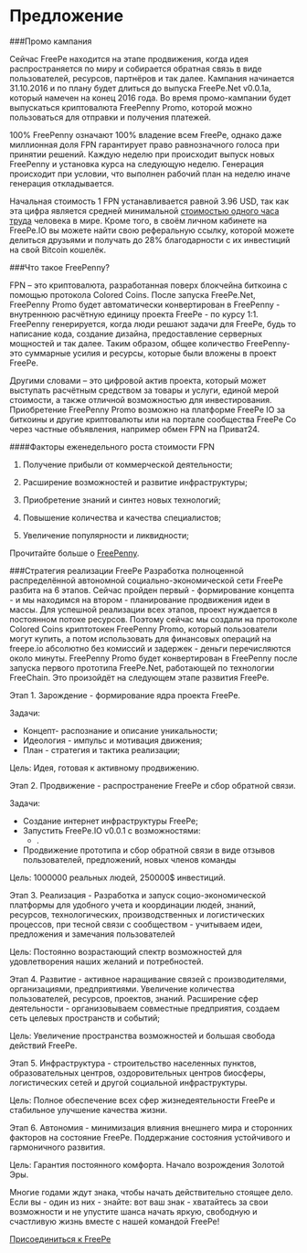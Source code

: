 # Предложение


###Промо кампания

Сейчас FreePe находится на этапе продвижения, когда идея распространяется по миру и собирается обратная связь в виде пользователей, ресурсов, партнёров и так далее. Кампания начинается 31.10.2016 и по плану будет длиться до выпуска FreePe.Net v0.0.1a, который намечен на конец 2016 года. Во время промо-кампании будет выпускаться криптовалюта FreePenny Promo, которой можно пользоваться для отправки и получения платежей.

100% FreePenny означают 100% владение всем FreePe, однако даже миллионная доля FPN гарантирует право равнозначного голоса при принятии решений.
Каждую неделю при происходит выпуск новых FreePenny и установка курса на следующую неделю. Генерация происходит при условии, что выполнен рабочий план на неделю иначе генерация откладывается.

Начальная стоимость 1 FPN устанавливается равной 3.96 USD, так как эта цифра является средней минимальной [стоимостью одного часа труда](https://docs.google.com/spreadsheets/d/1qJUdpg92HsaAt8gsHROI2laoGqZe-Heo2fxZcWoDVgY/edit?usp=drive_web) человека в мире. Кроме того, в своём личном кабинете на FreePe.IO вы можете найти свою реферальную ссылку, которой можете делиться друзьями и получать до 28% благодарности с их инвестиций на свой Bitcoin кошелёк.

###Что такое FreePenny?

FPN – это криптовалюта, разработанная поверх блокчейна биткоина с помощью протокола Colored Coins. После запуска FreePe.Net, FreePenny Promo будет автоматически конвертирован в FreePenny - внутреннюю расчётную единицу проекта FreePe - по курсу 1:1. FreePenny генерируется, когда люди решают задачи для FreePe, будь то написание кода, создание дизайна, предоставление серверных мощностей и так далее. Таким образом, общее количество FreePenny- это суммарные усилия и ресурсы, которые были вложены в проект FreePe.

Другими словами – это цифровой актив проекта, который может выступать расчётным средством за товары и услуги, единой мерой стоимости, а также отличной возможностью для инвестирования. Приобретение FreePenny Promo возможно на платформе FreePe IO за биткоины и другие криптовалюты или на портале сообщества FreePe Co через частные объявления, например обмен FPN на Приват24.

####Факторы еженедельного роста стоимости FPN

1. Получение прибыли от коммерческой деятельности;

2. Расширение возможностей и развитие инфраструктуры;

3. Приобретение знаний и синтез новых технологий;

4. Повышение количества и качества специалистов;

5. Увеличение популярности и ликвидности;

Прочитайте больше о [FreePenny](https://freepe.info/ru/generatsiya.html).


###Стратегия реализации FreePe
Разработка полноценной распределённой автономной социально-экономической сети FreePe разбита на 6 этапов. Сейчас пройден первый - формирование концепта - и мы находимся на втором - планирование продвижения идеи в массы. Для успешной реализации всех этапов, проект нуждается в постоянном потоке ресурсов. Поэтому сейчас мы создали на протоколе Colored Coins криптотокен FreePenny Promo, который пользователи могут купить, а потом использовать для финансовых операций на freepe.io абсолютно без комиссий и задержек - деньги перечисляются около минуты. FreePenny Promo будет конвертирован в FreePenny после запуска первого прототипа FreePe.Net, работающей по технологии FreeChain. Это произойдёт на следующем этапе развития FreePe.

Этап 1. Зарождение - формирование ядра проекта FreePe. 

Задачи: 
* Концепт- распознание и описание уникальности; 
* Идеология - импульс и мотивация движения;
* План - стратегия и тактика реализации;

Цель: Идея, готовая к активному продвижению. 

Этап 2. Продвижение - распространение FreePe и сбор обратной связи.

Задачи:
* Создание интернет инфраструктуры FreePe;
* Запустить FreePe.IO v0.0.1 с возможностями:
  * .
* Продвижение прототипа и сбор обратной связи в виде отзывов пользователей, предложений, новых членов команды

Цель: 1000000 реальных людей, 250000$ инвестиций. 

Этап 3. Реализация - Разработка и запуск социо-экономической платформы для удобного учета и координации людей, знаний, ресурсов, технологических, производственных и логистических процессов, при тесной связи с сообществом - учитываем идеи, предложения и замечания пользователей

Цель: Постоянно возрастающий спектр возможностей для удовлетворения наших желаний и потребностей. 

Этап 4. Развитие - активное наращивание связей с производителями, организациями, предприятиями. Увеличение количества пользователей, ресурсов, проектов, знаний. Расширение сфер деятельности - организовываем совместные предприятия, создаем сеть целевых пространств и событий; 

Цель: Увеличение пространства возможностей и большая свобода действий FreePe. 

Этап 5. Инфраструктура - строительство населенных пунктов, образовательных центров, оздоровительных центров биосферы, логистических сетей и другой социальной инфраструктуры. 

Цель: Полное обеспечение всех сфер жизнедеятельности FreePe и стабильное улучшение качества жизни.

Этап 6. Автономия - минимизация влияния внешнего мира и сторонних факторов на состояние FreePe. Поддержание состояния устойчивого и гармоничного развития.

Цель: Гарантия постоянного комфорта. Начало возрождения Золотой Эры.

Многие годами ждут знака, чтобы начать действительно стоящее дело. Если вы - один из них - знайте: вот ваш знак - хватайтесь за свои возможности и не упустите шанса начать яркую, свободную и счастливую жизнь вместе с нашей командой FreePe! 

[Присоединиться к FreePe](https://freepe.io)            